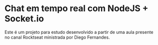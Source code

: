 # Chat em tempo real com NodeJS + Socket.io

Este é um projeto para estudo desenvolvido a partir de uma aula presente no canal Rocktseat ministrada por Diego Fernandes.